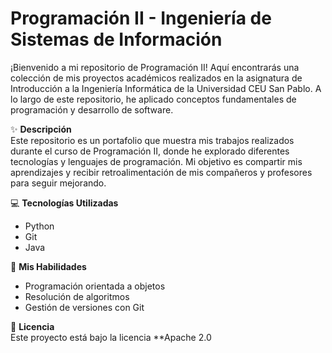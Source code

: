 # Programación II - Ingeniería de Sistemas de Información

¡Bienvenido a mi repositorio de Programación II! Aquí encontrarás una colección de mis proyectos académicos realizados en la asignatura de Introducción a la Ingeniería Informática de la Universidad CEU San Pablo. A lo largo de este repositorio, he aplicado conceptos fundamentales de programación y desarrollo de software.

✨ **Descripción**  
Este repositorio es un portafolio que muestra mis trabajos realizados durante el curso de Programación II, donde he explorado diferentes tecnologías y lenguajes de programación. Mi objetivo es compartir mis aprendizajes y recibir retroalimentación de mis compañeros y profesores para seguir mejorando.


💻 **Tecnologías Utilizadas**  
- Python
- Git
- Java

🌱 **Mis Habilidades**  
- Programación orientada a objetos
- Resolución de algoritmos
- Gestión de versiones con Git

📄 **Licencia**  
Este proyecto está bajo la licencia **Apache 2.0
